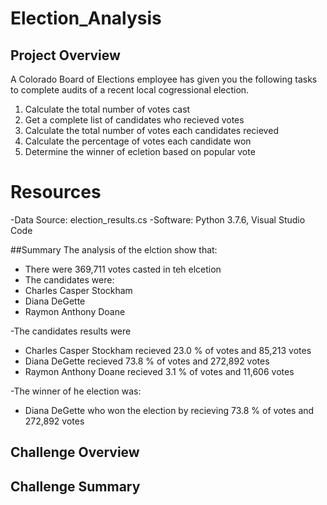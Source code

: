 # Election_Analysis

## Project Overview
A Colorado Board of Elections employee has given you the following tasks to complete audits of a recent local cogressional election.

1. Calculate the total number of votes cast
2. Get a complete list of candidates who recieved votes
3. Calculate the total number of votes each candidates recieved
4. Calculate the percentage of votes each candidate won
5. Determine the winner of ecletion based on popular vote

# Resources
-Data Source: election_results.cs
-Software: Python 3.7.6, Visual Studio Code

##Summary
The analysis of the elction show that:
- There were 369,711 votes casted in teh elcetion
- The candidates were:
-   Charles Casper Stockham
-   Diana DeGette
-   Raymon Anthony Doane

-The candidates results were
-   Charles Casper Stockham recieved 23.0 % of votes and 85,213 votes
-   Diana DeGette recieved 73.8 % of votes and 272,892 votes
-   Raymon Anthony Doane recieved 3.1 % of votes and 11,606 votes

-The winner of he election was: 
-   Diana DeGette who won the election by recieving 73.8 % of votes and 272,892 votes

## Challenge Overview

## Challenge Summary
